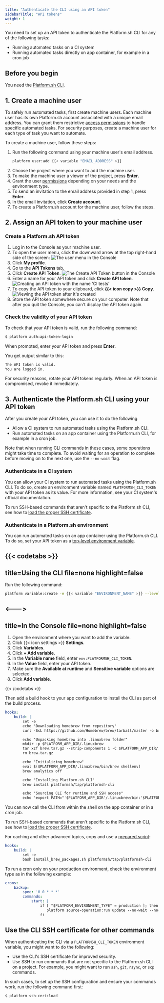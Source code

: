 ```yaml
---
title: "Authenticate the CLI using an API token"
sidebarTitle: "API tokens"
weight: 1
---
```


You need to set up an API token to authenticate the Platform.sh CLI for any of the following tasks:
- Running automated tasks on a CI system
- Running automated tasks directly on app container, for example in a cron job

## Before you begin

You need the [Platform.sh CLI](../cli/_index.md).

## 1. Create a machine user

To safely run automated tasks, first create machine users.
Each machine user has its own Platform.sh account associated with a unique email address.
You can grant them restrictive [access permissions](../users.md) to handle specific automated tasks.
For security purposes, create a machine user for each type of task you want to automate.

To create a machine user, follow these steps:

1. Run the following command using your machine user's email address.
   ```bash
   platform user:add {{< variable "EMAIL_ADDRESS" >}}
   ```
2. Choose the project where you want to add the machine user.
3. To make the machine user a viewer of the project, press **Enter**.
4. Grant the user [permissions](/administration/users.md) depending on your needs and the environment type.
5. To send an invitation to the email address provided in step 1, press **Enter**. 
6. In the email invitation, click **Create account**.
7. To create a Platform.sh account for the machine user, follow the steps.

## 2. Assign an API token to your machine user

### Create a Platform.sh API token

1. Log in to the Console as your machine user.
2. To open the user menu, click the downward arrow at the top right-hand side of the screen:
   ![The user menu in the Console](/images/management-console/user-menu.png "0.6")
3. Click **My profile**.
4. Go to the **API Tokens** tab.
5. Click **Create API Token**.
   ![The Create API Token button in the Console](/images/management-console/create-api-token-button.png "0.6")
6. Enter a name for your API token and click **Create API token**.
   ![Creating an API token with the name 'CI tests'](/images/management-console/api-tokens-name.png "0.6")
7. To copy the API token to your clipboard, click **{{< icon copy >}} Copy**.
   ![Viewing the API token after it's created](/images/management-console/api-tokens-view.png "0.6")
8. Store the API token somewhere secure on your computer.
   Note that after you quit the Console, you can't display the API token again.

### Check the validity of your API token

To check that your API token is valid, run the following command:

```bash
$ platform auth:api-token-login
```

When prompted, enter your API token and press **Enter**.

You get output similar to this:

```bash
The API token is valid.
You are logged in.
```

For security reasons, rotate your API tokens regularly.
When an API token is compromised, revoke it immediately.

## 3. Authenticate the Platform.sh CLI using your API token

After you create your API token, you can use it to do the following:

-  Allow a CI system to run automated tasks using the Platform.sh CLI.
-  Run automated tasks on an app container using the Platform.sh CLI, 
   for example in a cron job. 

Note that when running CLI commands in these cases,
some operations might take time to complete. 
To avoid waiting for an operation to complete before moving on to the next one, 
use the `--no-wait` flag.

### Authenticate in a CI system

You can allow your CI system to run automated tasks using the Platform.sh CLI.
To do so, create an environment variable named `PLATFORMSH_CLI_TOKEN` with your API token as its value. 
For more information, see your CI system's official documentation.

To run SSH-based commands that aren't specific to the Platform.sh CLI,
see how to [load the proper SSH certificate](#platformsh-cli-ssh-certificate).

### Authenticate in a Platform.sh environment

You can run automated tasks on an app container using the Platform.sh CLI.
To do so, set your API token as a [top-level environment variable](../../development/variables/_index.md#top-level-environment-variables).

{{< codetabs >}}
---
title=Using the CLI
file=none
highlight=false
---

Run the following command:

```bash
platform variable:create -e {{< variable "ENVIRONMENT_NAME" >}} --level environment --prefix 'env:' --name PLATFORMSH_CLI_TOKEN --sensitive true --value '{{< variable "API_TOKEN" >}}' --json false --enabled true --inheritable false --visible-build true --visible-runtime true
```

<--->
---
title=In the Console
file=none
highlight=false
---

1. Open the environment where you want to add the variable.
2. Click {{< icon settings >}} **Settings**.
3. Click **Variables**.
4. Click **+ Add variable**.
5. In the **Variable name** field, enter `env:PLATFORMSH_CLI_TOKEN`.
6. In the **Value** field, enter your API token.
7. Make sure the **Available at runtime** and **Sensitive variable** options are selected.
8. Click **Add variable**.

{{< /codetabs >}}

Then add a build hook to your app configuration to install the CLI as part of the build process.

```yaml {location=".platform.app.yaml"}
hooks:
    build: |
        set -e
        echo "Downloading homebrew from repository"
        curl -SsL https://github.com/Homebrew/brew/tarball/master -o brew.tar.gz

        echo "Unpacking homebrew into .linuxbrew folder"
        mkdir -p $PLATFORM_APP_DIR/.linuxbrew
        tar xzf brew.tar.gz --strip-components 1 -C $PLATFORM_APP_DIR/.linuxbrew/
        rm brew.tar.gz

        echo "Initializing homebrew"
        eval $($PLATFORM_APP_DIR/.linuxbrew/bin/brew shellenv)
        brew analytics off

        echo "Installing Platform.sh CLI"
        brew install platformsh/tap/platformsh-cli

        echo "Sourcing CLI for runtime and SSH access"
        echo 'export PATH="'$PLATFORM_APP_DIR'/.linuxbrew/bin:'$PLATFORM_APP_DIR'/.linuxbrew/sbin${PATH+:$PATH}";' >> $PLATFORM_APP_DIR/.environment
```

You can now call the CLI from within the shell on the app container or in a cron job.

To run SSH-based commands that aren't specific to the Platform.sh CLI,
see how to [load the proper SSH certificate](#platformsh-cli-ssh-certificate).

For caching and other advanced topics,
copy and use a [prepared script](https://github.com/matthiaz/platformsh-tools/blob/master/install_brew_packages.sh):

```yaml {location=".platform.app.yaml"}
hooks:
    build: |
        set -e
        bash install_brew_packages.sh platformsh/tap/platformsh-cli
```

To run a cron only on your production environment, check the environment type as in the following example:

```yaml
crons:
    backup:
        spec: '0 0 * * *'
        commands:
            start: |
                if [ "$PLATFORM_ENVIRONMENT_TYPE" = production ]; then
                   platform source-operation:run update --no-wait --no-interaction
                fi
```
## Use the CLI SSH certificate for other commands

When authenticating the CLI via a `PLATFORMSH_CLI_TOKEN` environment variable,
you might want to do the following:

- Use the CLI's SSH certificate for improved security.
- Use SSH to run commands that are not specific to the Platform.sh CLI on a project.
  For example, you might want to run `ssh`, `git`, `rsync`, or `scp` commands.

In such cases, to set up the SSH configuration and ensure your commands work,
run the following command first:

```bash
$ platform ssh-cert:load
```